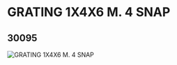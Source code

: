 # GRATING 1X4X6 M. 4 SNAP
## 30095
![GRATING 1X4X6 M. 4 SNAP](https://lc-www-live-s.legocdn.com/media/bricks/5/2/4106577.jpg)